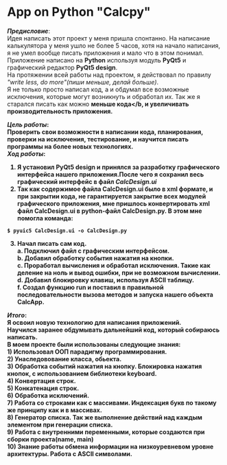 # App on Python "Calcpy"

<b><i>Предисловие</i></b>:<br>
  Идея написать этот проект у меня пришла спонтанно. На написание калькулятора у меня ушло не более 5 часов, хотя на начало написания, я не умел вообще писать приложения и мало что в этом понимал.<br>
  Приложение написано на <b>Python</b> используя модуль <b>PyQt5</b> и графический редактор <b>PyQt5 design</b>.<br>
  На протяжении всей работы над проектом, я действовал по правилу <i>"write less, do more"(пиши меньше, делай больше)</i>.<br>
  Я не только просто написал код, а и обдумал все возможные исключения, которые могут возникнуть и обработал их. Так же я старался писать как можно <b>меньше кода</b, и <b>увеличивать производительность</b> приложения.<br>


<b><i>Цель работы</i></b>:<br>
  Проверить свои возможности в написании кода, планирования, проверки на исключения, тестирование, и научится писать программы на более новых технологиях.<br>
<b><i>Ход работы</i></b>:<br>

1. Я установил PyQt5 design и принялся за разработку графического интерфейса нашего приложения.После чего я сохранил весь графический интерфейс в файл <i>CalcDesign.ui</i><br>
2. Так как содержимое файла CalcDesign.ui было в xml формате, и при закрытии кода, не гарантируется закрытие всех модулей графического приложения, мне пришлось конвертировать xml файл CalcDesign.ui в python-файл CalcDesign.py. В этом мне помогла команда:
```
$ pyuic5 CalcDesign.ui -o CalcDesign.py
```
3. Начал писать сам код.<br>
  a. Подключил файл с графическим интерфейсом.<br>
  b. Добавил обработку события нажатия на кнопки.<br>
  c. Проработал вычисления и обработал исключения. Такие как деление на ноль и вывод ошибки, при не возможном вычислении.<br>
  d. Добавил блокировку клавиш, используя ASCII таблицу.<br>
  f. Создал функцию run и поставил в правильной последовательности вызова методов и запуска нашего объекта CalcApp.<br>
  

<b><i>Итого</b></i>:<br>
  Я освоил новую технологию для написания приложений.<br>
  Научился заранее обдумывать дальнейший код, который собираюсь написать.<br>
  В моем проекте были использованы следующие знания:<br>
    1) Использовал ООП парадигму программирования.<br>
    2) Унаследовование класса, обьекта.<br>
    3) Обработка событий нажатия на кнопку. Блокировка нажатия кнопок, с использованием библиотеки keyboard.<br>
    4) Конвертация строк.<br>
    5) Конкатенация строк.<br>
    6) Обработка исключений.<br>
    7) Работа со строками как с массивами. Индексация букв по такому же принципу как и в массивах.<br>
    8) Генератор списка. Так же выполнение действий над каждым элементом при генерации списка.<br>
    9) Работа с внутренними переменными, которые создаются при сборки проекта(__name__, __main__)<br>
    10) Знание работы обмена информации на низкоуревневом уровне архитектуры. Работа с ASCII символами.
